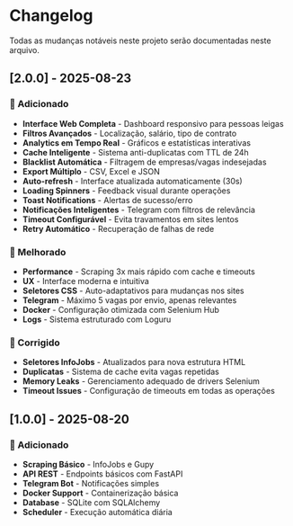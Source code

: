 # Changelog

Todas as mudanças notáveis neste projeto serão documentadas neste arquivo.

## [2.0.0] - 2025-08-23

### 🚀 Adicionado
- **Interface Web Completa** - Dashboard responsivo para pessoas leigas
- **Filtros Avançados** - Localização, salário, tipo de contrato
- **Analytics em Tempo Real** - Gráficos e estatísticas interativas
- **Cache Inteligente** - Sistema anti-duplicatas com TTL de 24h
- **Blacklist Automática** - Filtragem de empresas/vagas indesejadas
- **Export Múltiplo** - CSV, Excel e JSON
- **Auto-refresh** - Interface atualizada automaticamente (30s)
- **Loading Spinners** - Feedback visual durante operações
- **Toast Notifications** - Alertas de sucesso/erro
- **Notificações Inteligentes** - Telegram com filtros de relevância
- **Timeout Configurável** - Evita travamentos em sites lentos
- **Retry Automático** - Recuperação de falhas de rede

### 🔧 Melhorado
- **Performance** - Scraping 3x mais rápido com cache e timeouts
- **UX** - Interface moderna e intuitiva
- **Seletores CSS** - Auto-adaptativos para mudanças nos sites
- **Telegram** - Máximo 5 vagas por envio, apenas relevantes
- **Docker** - Configuração otimizada com Selenium Hub
- **Logs** - Sistema estruturado com Loguru

### 🐛 Corrigido
- **Seletores InfoJobs** - Atualizados para nova estrutura HTML
- **Duplicatas** - Sistema de cache evita vagas repetidas
- **Memory Leaks** - Gerenciamento adequado de drivers Selenium
- **Timeout Issues** - Configuração de timeouts em todas as operações

## [1.0.0] - 2025-08-20

### 🚀 Adicionado
- **Scraping Básico** - InfoJobs e Gupy
- **API REST** - Endpoints básicos com FastAPI
- **Telegram Bot** - Notificações simples
- **Docker Support** - Containerização básica
- **Database** - SQLite com SQLAlchemy
- **Scheduler** - Execução automática diária